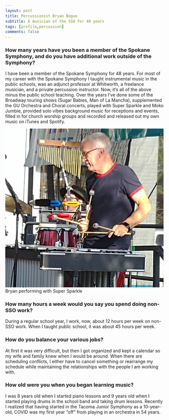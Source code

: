 ```yaml
---
layout: post
title: Percussionist Bryan Bogue
subtitle: A musician of the SSO for 48 years
tags: [profile,percussion]
comments: false
---
```

 
### How many years have you been a member of the Spokane Symphony, and do you have additional work outside of the Symphony?

I have been a member of the Spokane Symphony for 48 years.  For most of my
career with the Spokane Symphony I taught instrumental music in the public
schools, was an adjunct professor at Whitworth, a freelance musician, and a
private percussion instructor. Now, it’s all of the above minus the public
school teaching.  Over the years I’ve done some of the Broadway touring shows
(Sugar Babies, Man of La Mancha), supplemented the GU Orchestra and Choral
concerts, played with Super Sparkle and Moko Jumbie, provided solo vibes
background music for receptions and events, filled in for church worship groups
and recorded and released out my own music on iTunes and Spotify. 

![Bryan performing with Super Sparkle](/assets/img/2023-09-01-Bryan/BryanBogue.png)
Bryan performing with Super Sparkle

### How many hours a week would you say you spend doing non-SSO work?

During a regular school year, I work, now, about 12 hours per week on non-SSO
work. When I taught public school, it was about 45 hours per week.

### How do you balance your various jobs?

At first it was very difficult, but then I got organized and kept a calendar so
my wife and family knew when I would be around. When there are scheduling
conflicts, I either have to cancel something or rearrange my schedule while
maintaining the relationships with the people I am working with.

### How old were you when you began learning music?

I was 8 years old when I started piano lessons and 9 years old when I started
playing drums in the school band and taking drum lessons. Recently I realized
that having started in the Tacoma Junior Symphony as a 10-year-old, COVID was
my first year “off” from playing in an orchestra in 54 years. 
